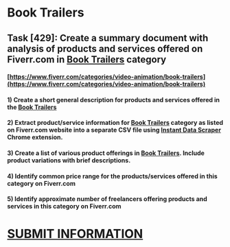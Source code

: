 # Book Trailers
## Task [429]: Create a summary document with analysis of products and services offered on Fiverr.com in [Book Trailers](https://www.fiverr.com/categories/video-animation/book-trailers) category
#### [https://www.fiverr.com/categories/video-animation/book-trailers](https://www.fiverr.com/categories/video-animation/book-trailers)
#### 1) Create a short general description for products and services offered in the [Book Trailers](https://www.fiverr.com/categories/video-animation/book-trailers)
#### 2) Extract product/service information for [Book Trailers](https://www.fiverr.com/categories/video-animation/book-trailers) category as listed on Fiverr.com website into a separate CSV file using [Instant Data Scraper](https://chrome.google.com/webstore/detail/instant-data-scraper/ofaokhiedipichpaobibbnahnkdoiiah) Chrome extension.
#### 3) Create a list of various product offerings in [Book Trailers](https://www.fiverr.com/categories/video-animation/book-trailers). Include product variations with brief descriptions.
#### 4) Identify common price range for the products/services offered in this category on Fiverr.com
#### 5) Identify approximate number of freelancers offering products and services in this category on Fiverr.com

# [SUBMIT INFORMATION](https://forms.office.com/r/8AEKjkLxKG)
